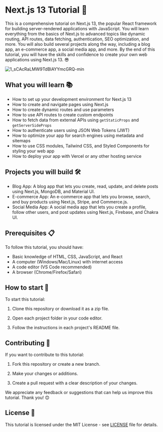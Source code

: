 # Next.js 13 Tutorial 🚀

This is a comprehensive tutorial on Next.js 13, the popular React framework for building server-rendered applications with JavaScript. You will learn everything from the basics of Next.js to advanced topics like dynamic routing, API routes, data fetching, authentication, SEO optimization, and more. You will also build several projects along the way, including a blog app, an e-commerce app, a social media app, and more. By the end of this tutorial, you will have the skills and confidence to create your own web applications using Next.js 13. 😎



![1_sCAcRaLMW9TdBlAYYmcGRQ-min](https://user-images.githubusercontent.com/97989643/224083703-3ff76407-fa86-422e-85a7-4c0c44221f20.gif)


## What you will learn 📚

* How to set up your development environment for Next.js 13
* How to create and navigate pages using Next.js
* How to create dynamic routes and use parameters
* How to use API routes to create custom endpoints
* How to fetch data from external APIs using `getStaticProps` and `getServerSideProps`
* How to authenticate users using JSON Web Tokens (JWT)
* How to optimize your app for search engines using metadata and sitemaps
* How to use CSS modules, Tailwind CSS, and Styled Components for styling your web app
* How to deploy your app with Vercel or any other hosting service

## Projects you will build 🛠️

* Blog App: A blog app that lets you create, read, update, and delete posts using Next.js, MongoDB, and Material UI.
* E-commerce App: An e-commerce app that lets you browse, search, and buy products using Next.js, Stripe, and Commerce.js.
* Social Media App: A social media app that lets you create a profile, follow other users, and post updates using Next.js, Firebase, and Chakra UI.

## Prerequisites 📋

To follow this tutorial, you should have:

- Basic knowledge of HTML, CSS, JavaScript, and React
- A computer (Windows/Mac/Linux) with internet access
- A code editor (VS Code recommended)
- A browser (Chrome/Firefox/Safari)

## How to start 🚀

To start this tutorial:

1. Clone this repository or download it as a zip file.

2. Open each project folder in your code editor.

3. Follow the instructions in each project's README file.

## Contributing 💖

If you want to contribute to this tutorial:

1. Fork this repository or create a new branch.

2. Make your changes or additions.

3. Create a pull request with a clear description of your changes.

We appreciate any feedback or suggestions that can help us improve this tutorial. Thank you! 😊

## License 📄

This tutorial is licensed under the MIT License - see [LICENSE](LICENSE) file for details.
